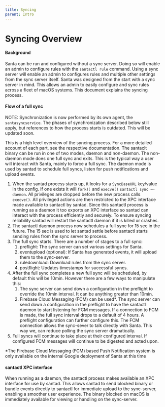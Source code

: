 ```yaml
---
title: Syncing
parent: Intro
---
```


# Syncing Overview

#### Background

Santa can be run and configured without a sync server. Doing so will enable an
admin to configure rules with the `santactl rule` command. Using a sync server
will enable an admin to configures rules and multiple other settings from the
sync server itself. Santa was designed from the start with a sync server in
mind. This allows an admin to easily configure and sync rules across a fleet of
macOS systems. This document explains the syncing process.

#### Flow of a full sync

NOTE: Synchronization is now performed by its own agent, the `santasyncservice`.
The phases of synchronization described below still apply, but references to how
the process starts is outdated. This will be updated soon.

This is a high level overview of the syncing process. For a more detailed
account of each part, see the respective documentation. The santaclt binary can
be run in one of two modes, daemon and non-daemon. The non-daemon mode does one
full sync and exits. This is the typical way a user will interact with Santa,
mainly to force a full sync. The daemon mode is used by santad to schedule full
syncs, listen for push notifications and upload events.

1.  When the santad process starts up, it looks for a `SyncBaseURL` key/value in
    the config. If one exists it will `fork()` and `execve()` `santactl sync
    —-daemon`. All privileges are dropped before the new process calls `execve()`.
    All privileged actions are then restricted to the XPC interface
    made available to santactl by santad. Since this santactl process is running
    as a daemon it too exports an XPC interface so santad can interact with the
    process efficiently and securely. To ensure syncing reliability santad will
    restart the santactl daemon if it is killed or crashes.
3.  The santactl daemon process now schedules a full sync for 15 sec in the
    future. The 15 sec is used to let santad settle before santactl starts
    sending rules from the sync server to process.
4.  The full sync starts. There are a number of stages to a full sync:
    1.  preflight: The sync server can set various settings for Santa.
    2.  eventupload (optional): If Santa has generated events, it will upload
        them to the sync-server.
    3.  ruledownload: Download rules from the sync server.
    4.  postflight: Updates timestamps for successful syncs.
5.  After the full sync completes a new full sync will be scheduled, by default
    this will be 10min. However there are a few ways to manipulate this:
    1.  The sync server can send down a configuration in the preflight to
        override the 10min interval. It can be anything greater than 10min.
    2.  Firebase Cloud Messaging (FCM) can be used*. The sync server can send
        down a configuration in the preflight to have the santactl daemon to
        start listening for FCM messages. If a connection to FCM is made, the
        full sync interval drops to a default of 4 hours. A preflight configuration can further configure this.
        The FCM connection allows the
        sync-sever to talk directly with Santa. This way we, can reduce polling
        the sync server dramatically.
6.  Full syncs will continue to take place at their configured interval. If
    configured FCM messages will continue to be digested and acted upon.

*The Firebase Cloud Messaging (FCM) based Push Notification system is only available on the internal Google deployment of Santa at this time

#### santactl XPC interface

When running as a daemon, the santactl process makes available an XPC interface
for use by santad. This allows santad to send blocked binary or bundle events
directly to santactl for immediate upload to the sync-server, enabling a
smoother user experience. The binary blocked on macOS is immediately
available for viewing or handling on the sync-server.
